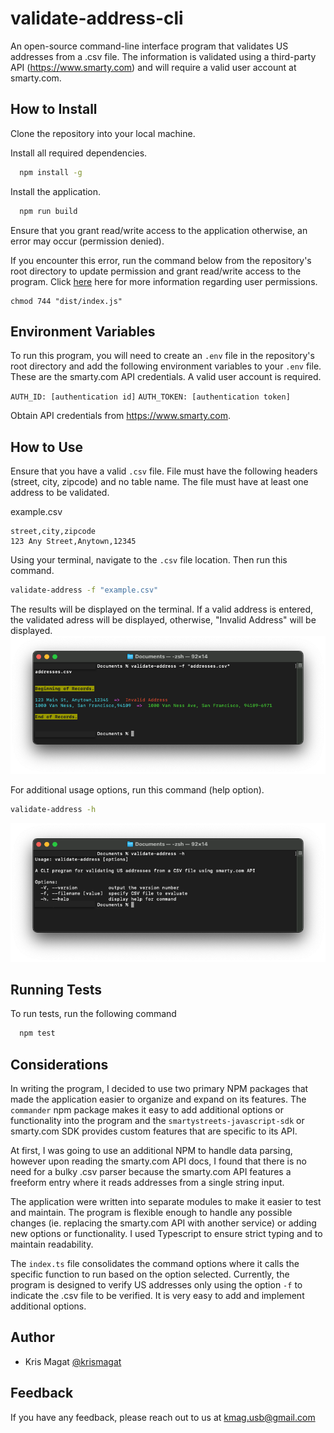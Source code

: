 
# validate-address-cli

An open-source command-line interface program that validates US addresses from a .csv file. The information is validated using a third-party API (https://www.smarty.com) and will require a valid user account at smarty.com.


## How to Install
Clone the repository into your local machine.

Install all required dependencies.
```bash
  npm install -g
```

Install the application.
```bash
  npm run build
```
Ensure that you grant read/write access to the application otherwise, an error may occur (permission denied).

If you encounter this error, run the command below from the repository's root directory to update permission and grant read/write access to the program. Click [here](https://www.educative.io/answers/how-to-resolve-the-permission-denied-error-in-linux) here for more information regarding user permissions.
 ```
 chmod 744 "dist/index.js"
 ```
 
## Environment Variables

To run this program, you will need to create an `.env` file in the repository's root directory and add the following environment variables to your `.env` file. These are the smarty.com API credentials. A valid user account is required.

`AUTH_ID: [authentication id]`
`AUTH_TOKEN: [authentication token]`

Obtain API credentials from https://www.smarty.com.

## How to Use
Ensure that you have a valid `.csv` file. File must have the following headers (street, city, zipcode) and no table name. The file must have at least one address to be validated.

example.csv
```csv
street,city,zipcode
123 Any Street,Anytown,12345
```

Using your terminal, navigate to the `.csv` file location. Then run this command.
```bash
validate-address -f "example.csv"
```

The results will be displayed on the terminal. If a valid address is entered, the validated adress will be displayed, otherwise, "Invalid Address" will be displayed.
![usage](usage.png)

For additional usage options, run this command (help option).
```bash
validate-address -h
```

![options](options.png)

## Running Tests

To run tests, run the following command

```bash
  npm test
```


## Considerations

In writing the program, I decided to use two primary NPM packages that made the application easier to organize and expand on its features. The `commander` npm package makes it easy to add additional options or functionality into the program and the `smartystreets-javascript-sdk` or smarty.com SDK provides custom features that are specific to its API. 

At first, I was going to use an additional NPM to handle data parsing, however upon reading the smarty.com API docs, I found that there is no need for a bulky .csv parser because the smarty.com API features a freeform entry where it reads addresses from a single string input.

The application were written into separate modules to make it easier to test and maintain. The program is flexible enough to handle any possible changes (ie. replacing the smarty.com API with another service) or adding new options or functionality. I used Typescript to ensure strict typing and to maintain readability.

The `index.ts` file consolidates the command options where it calls the specific function to run based on the option selected. Currently, the program is designed to verify US addresses only using the option `-f` to indicate the .csv file to be verified. It is very easy to add and implement additional options.
## Author

- Kris Magat [@krismagat](https://www.github.com/KrisMagat)


## Feedback

If you have any feedback, please reach out to us at kmag.usb@gmail.com

